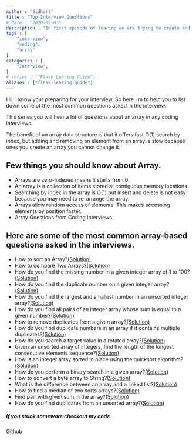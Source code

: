 ```yaml
---
author : "Sidhart"
title : "Top Interview Questions"
# date : "2020-09-03"
description : "In first episode of learing we are trying to create and run very first Flask Applaction"
tags : [
    "interview",
    "coding",
    "array"
]
categories : [
    "Interview",
]
# series : ["Flask Learing Guide"]
aliases : ["flask-learing-guide"]
---
```



Hii, I know your preparing for your interview, So here I m to help you to list down some of the most common questions asked in the interview.


<!--more-->
This series you will hear a lot of questions about an array in any coding interviews.

The benefit of an array data structure is that it offers fast  O(1) search by index, but adding and removing an element from an array is slow because ones you create an array you cannot change it.

## Few things you should know about Array.
- Arrays are zero-indexed means it starts from 0.
- An array is a collection of items stored at contiguous memory locations.
- Searching by index in the array is O(1) but insert and delete is not easy because you may need to re-arrange the array.
- Arrays allow random access of elements. This makes accessing elements by position faster.
- Array Questions from Coding Interviews.

## Here are some of the most common array-based questions asked in the interviews.

- How to sort an Array?[(Solution)](https://www.google.com)
- How to compare Two Arrays?[(Solution)](https://www.google.com)
- How do you find the missing number in a given integer array of 1 to 100?[(Solution)](https://www.google.com)
- How do you find the duplicate number on a given integer array?[(Solution)](https://www.google.com)
- How do you find the largest and smallest number in an unsorted integer array?[(Solution)](https://www.google.com)
- How do you find all pairs of an integer array whose sum is equal to a given number?[(Solution)](https://www.google.com)
- How to remove duplicates from a given array?[(Solution)](https://www.google.com)
- How do you find duplicate numbers in an array if it contains multiple duplicates?[(Solution)](https://www.google.com)
- How do you search a target value in a rotated array?[(Solution)](https://www.google.com) 
- Given an unsorted array of integers, find the length of the longest consecutive elements sequence?[(Solution)](https://www.google.com)
- How is an integer array sorted in place using the quicksort algorithm?[(Solution)](https://www.google.com)
- How do you perform a binary search in a given array?[(Solution)](https://www.google.com)
- How to convert a byte array to String?[(Solution)](https://www.google.com)
- What is the difference between an array and a linked list?[(Solution)](https://www.google.com)
- How to find a median of two sorts arrays?[(Solution)](https://www.google.com)
- Find pair with given sum in the array?[(Solution)](https://www.google.com)
- How do you find duplicates from an unsorted array?[(Solution)](https://www.google.com)

##### If you stuck someware checkout my code
[Github](https://github.com/Apex1000/)